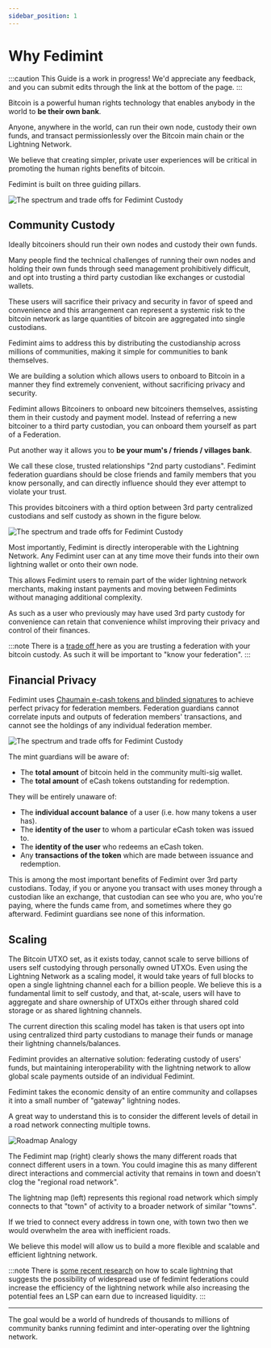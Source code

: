 ```yaml
---
sidebar_position: 1
---
```


# Why Fedimint

:::caution
This Guide is a work in progress! We'd appreciate any feedback, and you can submit edits through the link at the bottom of the page.
:::

Bitcoin is a powerful human rights technology that enables anybody in the world to **be their own bank**.

Anyone, anywhere in the world, can run their own node, custody their own funds, and transact permissionlessly over the Bitcoin main chain or the Lightning Network.

We believe that creating simpler, private user experiences will be critical in promoting the human rights benefits of bitcoin.

Fedimint is built on three guiding pillars.

![The spectrum and trade offs for Fedimint Custody](/img/raw-figures/fm-benefits.excalidraw.png)

## Community Custody

Ideally bitcoiners should run their own nodes and custody their own funds.

Many people find the technical challenges of running their own nodes and holding their own funds through seed management prohibitively difficult, and opt into trusting a third party custodian like exchanges or custodial wallets. 

These users will sacrifice their privacy and security in favor of speed and convenience and this arrangement can represent a systemic risk to the bitcoin network as large quantities of bitcoin are aggregated into single custodians.

Fedimint aims to address this by distributing the custodianship across millions of communities, making it simple for communities to bank themselves. 

We are building a solution which allows users to onboard to Bitcoin in a manner they find extremely convenient, without sacrificing privacy and security.

Fedimint allows Bitcoiners to onboard new bitcoiners themselves, assisting them in their custody and payment model. Instead of referring a new bitcoiner to a third party custodian, you can onboard them yourself as part of a Federation.

Put another way it allows you to **be your mum's / friends / villages bank**. 

We call these close, trusted relationships "2nd party custodians".  Fedimint federation guardians should be close friends and family members that you know personally, and can directly influence should they ever attempt to violate your trust.

This provides bitcoiners with a third option between 3rd party centralized custodians and self custody as shown in the figure below.

![The spectrum and trade offs for Fedimint Custody](/img/raw-figures/fm-spectrum-custody.excalidraw.png)

Most importantly, Fedimint is directly interoperable with the Lightning Network. Any Fedimint user can at any time move their funds into their own lightning wallet or onto their own node.

This allows Fedimint users to remain part of the wider lightning network merchants, making instant payments and moving between Fedimints without managing additional complexity.

As such as a user who previously may have used 3rd party custody for convenience can retain that convenience whilst improving their privacy and control of their finances.

:::note
There is a [trade off ](../CommonTerms/CustodialRisk) here as you are trusting a federation with your bitcoin custody. As such it will be important to "know your federation".
:::

## Financial Privacy

Fedimint uses [Chaumain e-cash tokens and blinded signatures](/docs/CommonTerms/Blind%20Signatures) to achieve perfect privacy for federation members. Federation guardians cannot correlate inputs and outputs of federation members' transactions, and cannot see the holdings of any individual federation member.

![The spectrum and trade offs for Fedimint Custody](/img/raw-figures/fm-privacy-firewall.excalidraw.png)

The mint guardians will be aware of:

- The **total amount** of bitcoin held in the community multi-sig wallet.
- The **total amount** of eCash tokens outstanding for redemption.

They will be entirely unaware of:

- The **individual account balance** of a user (i.e. how many tokens a user has).
- The **identity of the user** to whom a particular eCash token was issued to.
- The **identity of the user** who redeems an eCash token.
- Any **transactions of the token** which are made between issuance and redemption.

This is among the most important benefits of Fedimint over 3rd party custodians. Today, if you or anyone you transact with uses money through a custodian like an exchange, that custodian can see who you are, who you're paying, where the funds came from, and sometimes where they go afterward. Fedimint guardians see none of this information.

## Scaling

The Bitcoin UTXO set, as it exists today, cannot scale to serve billions of users self custodying through personally owned UTXOs. Even using the Lightning Network as a scaling model, it would take years of full blocks to open a single lightning channel each for a billion people. We believe this is a fundamental limit to self custody, and that, at-scale, users will have to aggregate and share ownership of UTXOs either through shared cold storage or as shared lightning channels.

The current direction this scaling model has taken is that users opt into using centralized third party custodians to manage their funds or manage their lightning channels/balances.

Fedimint provides an alternative solution: federating custody of users' funds, but maintaining interoperability with the lightning network to allow global scale payments outside of an individual Fedimint.

Fedimint takes the economic density of an entire community and collapses it into a small number of "gateway" lightning nodes.

A great way to understand this is to consider the different levels of detail in a road network connecting multiple towns.

![Roadmap Analogy](/img/raw-figures/fm-roadmap-analogy.excalidraw.png)

The Fedimint map (right) clearly shows the many different roads that connect different users in a town. You could imagine this as many different direct interactions and commercial activity that remains in town and doesn't clog the "regional road network".

The lightning map (left) represents this regional road network which simply connects to that "town" of activity to a broader network of similar "towns".

If we tried to connect every address in town one, with town two then we would overwhelm the area with inefficient roads.

We believe this model will allow us to build a more flexible and scalable and efficient lightning network.

:::note
There is [some recent research](https://github.com/renepickhardt/mpp-splitter/issues/12#issuecomment-1143772489) on how to scale lightning that suggests the possibility of widespread use of fedimint federations could increase the efficiency of the lightning network while also increasing the potential fees an LSP can earn due to increased liquidity.
:::

---

The goal would be a world of hundreds of thousands to millions of community banks running fedimint and inter-operating over the lightning network.
